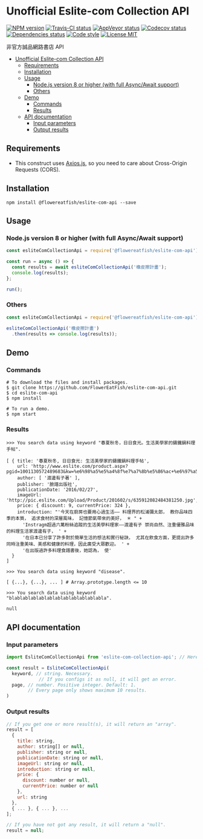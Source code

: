 # Unofficial Eslite-com Collection API

[![NPM version](https://img.shields.io/npm/v/@flowereatfish/eslite-com-api.svg)](https://www.npmjs.com/package/@flowereatfish/eslite-com-api)
[![Travis-CI status](https://travis-ci.com/FlowerEatFish/eslite-com-api.svg?branch=master)](https://travis-ci.com/FlowerEatFish/eslite-com-api/builds)
[![AppVeyor status](https://ci.appveyor.com/api/projects/status/en1g8nuvmx87hwtq/branch/master?svg=true)](https://ci.appveyor.com/project/FlowerEatFish/eslite-com-api/history)
[![Codecov status](https://codecov.io/gh/FlowerEatFish/eslite-com-api/branch/master/graph/badge.svg)](https://codecov.io/gh/FlowerEatFish/eslite-com-api/commits)
[![Dependencies status](https://david-dm.org/FlowerEatFish/eslite-com-api/status.svg)](https://david-dm.org/FlowerEatFish/eslite-com-api)
[![Code style](https://img.shields.io/badge/code_style-standard-brightgreen.svg)](https://standardjs.com)
[![License MIT](https://img.shields.io/badge/license-MIT-blue.svg)](https://opensource.org/licenses/MIT)

非官方誠品網路書店 API

- [Unofficial Eslite-com Collection API](#unofficial-eslite-com-collection-api)
  - [Requirements](#requirements)
  - [Installation](#installation)
  - [Usage](#usage)
    - [Node.js version 8 or higher (with full Async/Await support)](#nodejs-version-8-or-higher-with-full-asyncawait-support)
    - [Others](#others)
  - [Demo](#demo)
    - [Commands](#commands)
    - [Results](#results)
  - [API documentation](#api-documentation)
    - [Input parameters](#input-parameters)
    - [Output results](#output-results)

## Requirements

- This construct uses [Axios.js](https://github.com/axios/axios), so you need to care about Cross-Origin Requests (CORS).

## Installation

```shell
npm install @flowereatfish/eslite-com-api --save
```

## Usage

### Node.js version 8 or higher (with full Async/Await support)

```javascript
const esliteComCollectionApi = require('@flowereatfish/eslite-com-api');

const run = async () => {
  const results = await esliteComCollectionApi('橡皮擦計畫');
  console.log(results);
};

run();
```

### Others

```javascript
const esliteComCollectionApi = require('@flowereatfish/eslite-com-api');

esliteComCollectionApi('橡皮擦計畫')
  .then(results => console.log(results));
```

## Demo

### Commands

```shell
# To download the files and install packages.
$ git clone https://github.com/FlowerEatFish/eslite-com-api.git
$ cd eslite-com-api
$ npm install

# To run a demo.
$ npm start
```

### Results

```shell
>>> You search data using keyword "春夏秋冬，日日食光。生活美學家的鑄鐵鍋料理手帖".

[ { title: '春夏秋冬, 日日食光: 生活美學家的鑄鐵鍋料理手帖',
    url: 'http://www.eslite.com/product.aspx?pgid=1001130572489683&kw=%e6%98%a5%e5%a4%8f%e7%a7%8b%e5%86%ac+%e6%97%a5%e6%97%a5%e9%a3%9f%e5%85%89+%e7%94%9f%e6%b4%bb%e7%be%8e%e5%ad%b8%e5%ae%b6%e7%9a%84%e9%91%84%e9%90%b5%e9%8d%8b%e6%96%99%e7%90%86%e6%89%8b%e5%b8%96&pi=1',
    author: [ '渡邊有子著' ],
    publisher: '臉譜出版社',
    publicationDate: '2016/02/27',
    imageUrl: 'http://pic.eslite.com/Upload/Product/201602/s/635912082484381250.jpg',
    price: { discount: 9, currentPrice: 324 },
    introduction: "'今天在廚房也要用心過生活—— 料理界的松浦彌太郎， 教你品味四季的本質， 追求食材的深層風味， 記憶節氣帶來的美好， ＊ " +
      'Instragm超過六萬粉絲追蹤的生活美學料理家——渡邊有子 崇尚自然、注重優雅品味的料理生活家渡邊有子， ' +
      '在日本已分享了許多對於簡單生活的想法和實行秘訣， 尤其在飲食方面，更提出許多同時注重美味、美感和健康的料理，因此廣受大眾歡迎。 ' +
      '在出版過許多料理食譜書後，她認為， 使'
  }
]
```

```shell
>>> You search data using keyword "disease".

[ {...}, {...}, ... ] # Array.prototype.length <= 10
```

```shell
>>> You search data using keyword "blablablablablablablablablablablabla".

null
```

## API documentation

### Input parameters

```js
import EsliteComCollectionApi from 'eslite-com-collection-api'; // Here uses development mode as an example

const result = EsliteComCollectionApi(
  keyword, // string. Necessary.
            // If you configs it as null, it will get an error.
  page, // number. Positive integer. Default: 1.
        // Every page only shows maximum 10 results.
)
```

### Output results

```js
// If you get one or more result(s), it will return an "array".
result = [
  {
    title: string,
    author: string[] or null,
    publisher: string or null,
    publicationDate: string or null,
    imageUrl: string or null,
    introduction: string or null,
    price: {
      discount: number or null,
      currentPrice: number or null
    },
    url: string
  },
  { ... }, { ... }, ...
];

// If you have not got any result, it will return a "null".
result = null;
```
